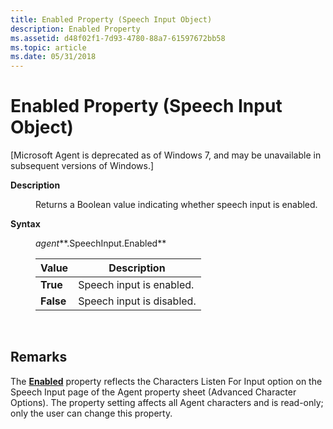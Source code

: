 ```yaml
---
title: Enabled Property (Speech Input Object)
description: Enabled Property
ms.assetid: d48f02f1-7d93-4780-88a7-61597672bb58
ms.topic: article
ms.date: 05/31/2018
---
```


# Enabled Property (Speech Input Object)

\[Microsoft Agent is deprecated as of Windows 7, and may be unavailable in subsequent versions of Windows.\]

<dl> <dt>

<span id="Description"></span><span id="description"></span><span id="DESCRIPTION"></span>**Description**
</dt> <dd>

Returns a Boolean value indicating whether speech input is enabled.

</dd> <dt>

<span id="Syntax"></span><span id="syntax"></span><span id="SYNTAX"></span>**Syntax**
</dt> <dd>

*agent***.SpeechInput.Enabled**



| Value     | Description               |
|-----------|---------------------------|
| **True**  | Speech input is enabled.  |
| **False** | Speech input is disabled. |



 

</dd> </dl>

## Remarks

The [**Enabled**](enabled-property.md) property reflects the Characters Listen For Input option on the Speech Input page of the Agent property sheet (Advanced Character Options). The property setting affects all Agent characters and is read-only; only the user can change this property.

 

 




